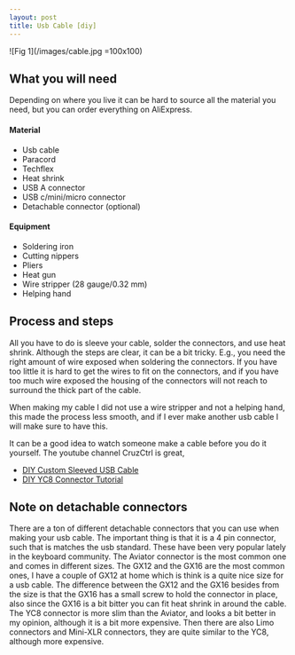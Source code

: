 ```yaml
---
layout: post
title: Usb Cable [diy]
---
```


![Fig 1](/images/cable.jpg =100x100)

## What you will need
Depending on where you live it can be hard to source all the material you need, but you can order
everything on AliExpress.

#### Material
* Usb cable
* Paracord
* Techflex
* Heat shrink
* USB A connector
* USB c/mini/micro connector
* Detachable connector (optional)

#### Equipment
* Soldering iron
* Cutting nippers
* Pliers
* Heat gun
* Wire stripper (28 gauge/0.32 mm)
* Helping hand

## Process and steps
All you have to do is sleeve your cable, solder the connectors, and use heat shrink. Although the
steps are clear, it can be a bit tricky. E.g., you need the right amount of wire exposed when
soldering the connectors. If you have too little it is hard to get the wires to fit on the
connectors, and if you have too much wire exposed the housing of the connectors will not reach to
surround the thick part of the cable.

When making my cable I did not use a wire stripper and not a helping hand, this made the process
less smooth, and if I ever make another usb cable I will make sure to have this.

It can be a good idea to watch someone make a cable before you do it yourself. The youtube channel
CruzCtrl is great,

* [DIY Custom Sleeved USB Cable](https://www.youtube.com/watch?v=GCexLMPaNqo)
* [DIY YC8 Connector Tutorial](https://www.youtube.com/watch?v=hYEYLbw0Isk)

## Note on detachable connectors
There are a ton of different detachable connectors that you can use when making your usb
cable. The important thing is that it is a 4 pin connector, such that is matches the usb
standard. These have been very popular lately in the keyboard community. The Aviator connector is
the most common one and comes in different sizes. The GX12 and the GX16 are the most common ones,
I have a couple of GX12 at home which is think is a quite nice size for a usb cable. The
difference between the GX12 and the GX16 besides from the size is that the GX16 has a
small screw to hold the connector in place, also since the GX16 is a bit bitter you can fit heat
shrink in around the cable. The YC8 connector is more slim than the Aviator, and looks a bit
better in my opinion, although it is a bit more expensive. Then there are also Limo connectors and
Mini-XLR connectors, they are quite similar to the YC8, although more expensive.

